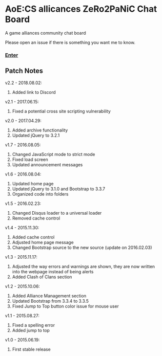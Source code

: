 # AoE:CS allicances ZeRo2PaNiC Chat Board

A game alliances community chat board

Please open an issue if there is something you want me to know. 

### [Enter](https://jspenguin2017.github.io/z2p/)

## Patch Notes

v2.2 - 2018.08.02: 
1. Added link to Discord

v2.1 - 2017.06.15: 
1. Fixed a potential cross site scripting vulnerability

v2.0 - 2017.04.29: 

1. Added archive functionality
2. Updated jQuery to 3.2.1

v1.7 - 2016.08.05: 

1. Changed JavaScript mode to strict mode
2. Fixed load screen
3. Updated announcement messages

v1.6 - 2016.08.04: 

1. Updated home page
2. Updated jQuery to 3.1.0 and Bootstrap to 3.3.7
3. Organized code into folders

v1.5 - 2016.02.23: 

1. Changed Disqus loader to a universal loader
2. Removed cache control

v1.4 - 2015.11.30: 

1. Added cache control
2. Adjusted home page message
3. Changed Bootstrap source to the new source (update on 2016.02.03)

v1.3 - 2015.11.17: 

1. Adjusted the way errors and warnings are shown, they are now written into the webpage instead of being alerts
2. Added Clash of Clans section

v1.2 - 2015.10.06: 

1. Added Alliance Management section
2. Updated Bootstrap from 3.3.4 to 3.3.5
3. Fixed Jump to Top button color issue for mouse user

v1.1 - 2015.08.27: 

1. Fixed a spelling error
2. Added jump to top

v1.0 - 2015.06.19: 

1. First stable release
